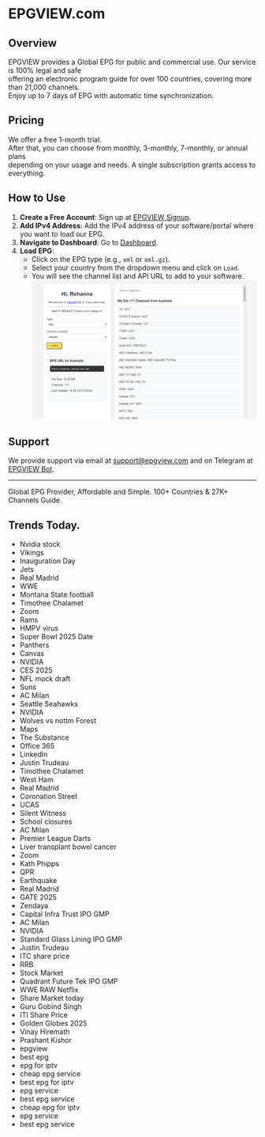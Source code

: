 # EPGVIEW.com



## Overview
EPGVIEW provides a Global EPG for public and commercial use. Our service is 100% legal and safe\
offering an electronic program guide for over 100 countries, covering more than 21,000 channels.\
Enjoy up to 7 days of EPG with automatic time synchronization.

## Pricing
We offer a free 1-month trial. \
After that, you can choose from monthly, 3-monthly, 7-monthly, or annual plans \
depending on your usage and needs. A single subscription grants access to everything.

## How to Use
1. **Create a Free Account**: Sign up at [EPGVIEW Signup](https://epgview.com/signup.php).
2. **Add IPv4 Address**: Add the IPv4 address of your software/portal where you want to load our EPG.
3. **Navigate to Dashboard**: Go to [Dashboard](https://epgview.com/dashboard.php).
4. **Load EPG**:
   - Click on the EPG type (e.g., `xml` or `xml.gz`).
   - Select your country from the dropdown menu and click on `Load`.
   - You will see the channel list and API URL to add to your software.
![EPGVIEW](img/dashboard.png)
## Support
We provide support via email at [support@epgview.com](mailto:support@epgview.com) and on Telegram at [EPGVIEW Bot](https://t.me/epgview_bot).

---

Global EPG Provider, Affordable and Simple. 100+ Countries & 27K+ Channels Guide.

## Trends Today.

- Nvidia stock
- Vikings
- Inauguration Day
- Jets
- Real Madrid
- WWE
- Montana State football
- Timothee Chalamet
- Zoom
- Rams
- HMPV virus
- Super Bowl 2025 Date
- Panthers
- Canvas
- NVIDIA
- CES 2025
- NFL mock draft
- Suns
- AC Milan
- Seattle Seahawks
- NVIDIA
- Wolves vs nottm Forest
- Maps
- The Substance
- Office 365
- LinkedIn
- Justin Trudeau
- Timothee Chalamet
- West Ham
- Real Madrid
- Coronation Street
- UCAS
- Silent Witness
- School closures
- AC Milan
- Premier League Darts
- Liver transplant bowel cancer
- Zoom
- Kath Phipps
- QPR
- Earthquake
- Real Madrid
- GATE 2025
- Zendaya
- Capital Infra Trust IPO GMP
- AC Milan
- NVIDIA
- Standard Glass Lining IPO GMP
- Justin Trudeau
- ITC share price
- RRB
- Stock Market
- Quadrant Future Tek IPO GMP
- WWE RAW Netflix
- Share Market today
- Guru Gobind Singh
- ITI Share Price
- Golden Globes 2025
- Vinay Hiremath
- Prashant Kishor
- epgview
- best epg
- epg for iptv
- cheap epg service
- best epg for iptv
- epg service
- best epg service
- cheap epg for iptv
- epg service
- best epg service
